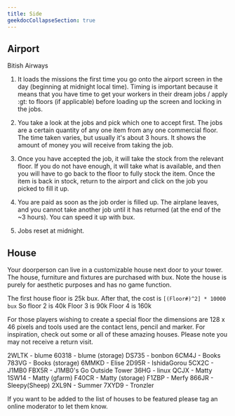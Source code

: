 ```yaml
---
title: Side
geekdocCollapseSection: true
---
```


## Airport

Bitish Airways

1. It loads the missions the first time you go onto the airport screen in the day (beginning at midnight local time). Timing is important because it means that you have time to get your workers in their dream jobs / apply :gt:  to floors (if applicable) before loading up the screen and locking in the jobs.

2. You take a look at the jobs and pick which one to accept first. The jobs are a certain quantity of any one item from any one commercial floor. The time taken varies, but usually it's about 3 hours. It shows the amount of money you will receive from taking the job.

3. Once you have accepted the job, it will take the stock from the relevant floor. If you do not have enough, it will take what is available, and then you will have to go back to the floor to fully stock the item. Once the item is back in stock, return to the airport and click on the job you picked to fill it up.

4. You are paid as soon as the job order is filled up. The airplane leaves, and you cannot take another job until it has returned (at the end of the ~3 hours). You can speed it up with bux.

5. Jobs reset at midnight.

## House

Your doorperson can live in a customizable house next door to your tower.  The house, furniture and fixtures are purchased with bux.  Note the house is purely for aesthetic purposes and has no game function.

The first house floor is 25k bux.
After that, the cost is
`[(Floor#)^2] * 10000 bux`
So floor 2 is 40k
Floor 3 is 90k
Floor 4 is 160k

For those players wishing to create a special floor the dimensions are 128 x 46 pixels and tools used are the contact lens, pencil and marker.
For inspiration, check out some or all of these amazing houses.  Please note you may not receive a return visit.

2WLTK - blume
60318 - blume (storage)
DS735 - bonbon
6CM4J - Books
783VG - Books (storage)
6MMKD - Elise
2D95R - IshidaGorou
5CX2C - J1MB0
FBX5R - J1MB0's Go Outside Tower
36HG - linux
QCJX - Matty
1SW14 - Matty (gfarm)
F40CR - Matty (storage)
F1ZBP - Merfy
866JR - Sleepy(Sheep)
2XL9N - Summer
7XYD9 - Tronzler

If you want to be added to the list of houses to be featured please tag an online moderator to let them know.
